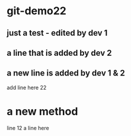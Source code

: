 # git-demo22
## just a test - edited by dev 1
## a line that is added by dev 2
## a new line is added by dev 1 & 2

add line here 22

# a new method
line 12
a line here
